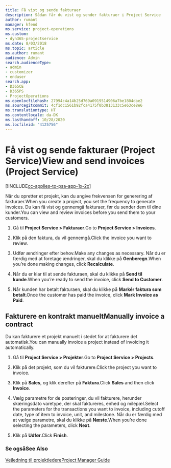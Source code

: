 ```yaml
---
title: Få vist og sende fakturaer
description: Sådan får du vist og sender fakturaer i Project Service
author: rumant
manager: kfend
ms.service: project-operations
ms.custom:
- dyn365-projectservice
ms.date: 8/03/2018
ms.topic: article
ms.author: rumant
audience: Admin
search.audienceType:
- admin
- customizer
- enduser
search.app:
- D365CE
- D365PS
- ProjectOperations
ms.openlocfilehash: 27994c4a14b25d769a0919514906a7be1804dae2
ms.sourcegitcommit: 4cf1dc1561b92fca4175f0b3813133c5e63ce8e6
ms.translationtype: HT
ms.contentlocale: da-DK
ms.lasthandoff: 10/28/2020
ms.locfileid: "4125756"
---
```

# <a name="view-and-send-invoices-project-service"></a><span data-ttu-id="1af42-103">Få vist og sende fakturaer (Project Service)</span><span class="sxs-lookup"><span data-stu-id="1af42-103">View and send invoices (Project Service)</span></span>

[!INCLUDE[cc-applies-to-psa-app-1x-2x](../includes/cc-applies-to-psa-app-1x-2x.md)]

<span data-ttu-id="1af42-104">Når du opretter et projekt, kan du angive frekvensen for generering af fakturaer.</span><span class="sxs-lookup"><span data-stu-id="1af42-104">When you create a project, you set the frequency to generate invoices.</span></span> <span data-ttu-id="1af42-105">Du kan få vist og gennemgå fakturaer, før du sender dem til dine kunder.</span><span class="sxs-lookup"><span data-stu-id="1af42-105">You can view and review invoices before you send them to your customers.</span></span>  
  
1.  <span data-ttu-id="1af42-106">Gå til **Project Service > Fakturaer**.</span><span class="sxs-lookup"><span data-stu-id="1af42-106">Go to **Project Service > Invoices**.</span></span>  
  
2.  <span data-ttu-id="1af42-107">Klik på den faktura, du vil gennemgå.</span><span class="sxs-lookup"><span data-stu-id="1af42-107">Click the invoice you want to review.</span></span>  
  
3.  <span data-ttu-id="1af42-108">Udfør ændringer efter behov.</span><span class="sxs-lookup"><span data-stu-id="1af42-108">Make any changes as necessary.</span></span> <span data-ttu-id="1af42-109">Når du er færdig med at foretage ændringer, skal du klikke på **Genberegn**.</span><span class="sxs-lookup"><span data-stu-id="1af42-109">When you’re done making changes, click **Recalculate**.</span></span>  
  
4.  <span data-ttu-id="1af42-110">Når du er klar til at sende fakturaen, skal du klikke på **Send til kunde**.</span><span class="sxs-lookup"><span data-stu-id="1af42-110">When you’re ready to send the invoice, click **Send to Customer**.</span></span>  
  
5.  <span data-ttu-id="1af42-111">Når kunden har betalt fakturaen, skal du klikke på **Markér faktura som betalt**.</span><span class="sxs-lookup"><span data-stu-id="1af42-111">Once the customer has paid the invoice, click **Mark Invoice as Paid**.</span></span>  
  
## <a name="manually-invoice-a-contract"></a><span data-ttu-id="1af42-112">Fakturere en kontrakt manuelt</span><span class="sxs-lookup"><span data-stu-id="1af42-112">Manually invoice a contract</span></span>  
 <span data-ttu-id="1af42-113">Du kan fakturere et projekt manuelt i stedet for at fakturere det automatisk.</span><span class="sxs-lookup"><span data-stu-id="1af42-113">You can manually invoice a project instead of invoicing it automatically.</span></span>  
  
1.  <span data-ttu-id="1af42-114">Gå til **Project Service > Projekter**.</span><span class="sxs-lookup"><span data-stu-id="1af42-114">Go to **Project Service > Projects**.</span></span>  
  
2.  <span data-ttu-id="1af42-115">Klik på det projekt, som du vil fakturere.</span><span class="sxs-lookup"><span data-stu-id="1af42-115">Click the project you want to invoice.</span></span>  
  
3.  <span data-ttu-id="1af42-116">Klik på **Sales**, og klik derefter på **Faktura**.</span><span class="sxs-lookup"><span data-stu-id="1af42-116">Click **Sales** and then click **Invoice**.</span></span>  
  
4.  <span data-ttu-id="1af42-117">Vælg parametre for de posteringer, du vil fakturere, herunder skæringsdato varetype, der skal faktureres, enhed og milepæl.</span><span class="sxs-lookup"><span data-stu-id="1af42-117">Select the parameters for the transactions you want to invoice, including cutoff date, type of item to invoice, unit, and milestone.</span></span> <span data-ttu-id="1af42-118">Når du er færdig med at vælge parametre, skal du klikke på **Næste**.</span><span class="sxs-lookup"><span data-stu-id="1af42-118">When you’re done selecting the parameters, click **Next**.</span></span>  
  
5.  <span data-ttu-id="1af42-119">Klik på **Udfør**.</span><span class="sxs-lookup"><span data-stu-id="1af42-119">Click **Finish**.</span></span>  
  
### <a name="see-also"></a><span data-ttu-id="1af42-120">Se også</span><span class="sxs-lookup"><span data-stu-id="1af42-120">See Also</span></span>  
 [<span data-ttu-id="1af42-121">Vejledning til projektledere</span><span class="sxs-lookup"><span data-stu-id="1af42-121">Project Manager Guide</span></span>](../psa/project-manager-guide.md)
